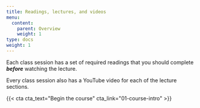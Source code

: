 ```yaml
---
title: Readings, lectures, and videos
menu:
  content:
    parent: Overview
    weight: 1
type: docs
weight: 1
---
```


Each class session has a set of required readings that you should complete ***before*** watching the lecture. 

Every class session also has a YouTube video for each of the lecture sections. 

{{< cta cta_text="Begin the course" cta_link="01-course-intro" >}}

<!-- The lecture slides are special HTML files made with the R package [**xaringan**](https://bookdown.org/yihui/rmarkdown/xaringan.html) (R can do so much!). On each class session page you'll see buttons for opening the presentation in a new tab or for downloading a PDF of the slides in case you want to print them or store them on your computer:

<p style="text-align:center;"><span class="btn btn-primary btn-lg"><i class="fas fa-external-link-alt"></i> View all slides in new window</span> <span class="btn btn-primary btn-lg"><i class="far fa-file-pdf"></i> Download PDF of all slides</span></p>

The slides are also embedded on each page. You can click in the slides and navigate through them with <kbd>←</kbd> and <kbd>→</kbd>. If you type <kbd>?</kbd> (or <kbd>shift</kbd> + <kbd>/</kbd>) while viewing the slides you can see a list of slide-specific commands (like <kbd>f</kbd> for fullscreen or <kbd>p</kbd> for presenter mode if you want to see my notes).
--!>